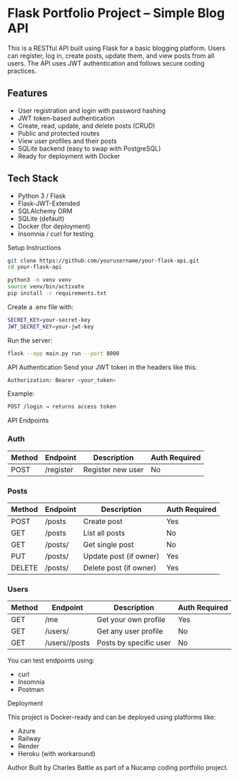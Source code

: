 # Flask Portfolio Project – Simple Blog API

This is a RESTful API built using Flask for a basic blogging platform. Users can register, log in, create posts, update them, and view posts from all users. The API uses JWT authentication and follows secure coding practices.

## Features

- User registration and login with password hashing  
- JWT token-based authentication  
- Create, read, update, and delete posts (CRUD)  
- Public and protected routes  
- View user profiles and their posts  
- SQLite backend (easy to swap with PostgreSQL)  
- Ready for deployment with Docker  

## Tech Stack

- Python 3 / Flask  
- Flask-JWT-Extended  
- SQLAlchemy ORM  
- SQLite (default)  
- Docker (for deployment)  
- Insomnia / curl for testing  


Setup Instructions
```bash
git clone https://github.com/yourusername/your-flask-api.git
cd your-flask-api
```
```bash
python3 -m venv venv
source venv/bin/activate
pip install -r requirements.txt
```
Create a .env file with:

```bash
SECRET_KEY=your-secret-key
JWT_SECRET_KEY=your-jwt-key
```
Run the server:
```bash
flask --app main.py run --port 8000
```

API Authentication
Send your JWT token in the headers like this:
```bash
Authorization: Bearer <your_token>
```
Example:
```bash
POST /login → returns access token
```

API Endpoints
### Auth

| Method | Endpoint | Description | Auth Required |
|--------|----------|-------------|----------------|
| POST   | /register| Register new user | No |


### Posts

| Method | Endpoint     | Description              | Auth Required |
|--------|--------------|--------------------------|----------------|
| POST   | /posts       | Create post              | Yes            |
| GET    | /posts       | List all posts           | No             |
| GET    | /posts/<id>  | Get single post          | No             |
| PUT    | /posts/<id>  | Update post (if owner)   | Yes            |
| DELETE | /posts/<id>  | Delete post (if owner)   | Yes            |


### Users

| Method | Endpoint             | Description              | Auth Required |
|--------|----------------------|--------------------------|----------------|
| GET    | /me                  | Get your own profile     | Yes            |
| GET    | /users/<id>          | Get any user profile     | No             |
| GET    | /users/<id>/posts    | Posts by specific user   | No             |


You can test endpoints using:
- curl
- Insomnia
- Postman


Deployment

This project is Docker-ready and can be deployed using platforms like:

- Azure
- Railway
- Render
- Heroku (with workaround)

Author
Built by Charles Battle as part of a Nucamp coding portfolio project.

